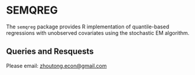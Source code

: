# SEMQREG 

The ```semqreg``` package provides R implementation of quantile-based regressions with unobserved covariates using the stochastic EM algorithm.


## Queries and Resquests

Please email: zhoutong.econ@gmail.com

